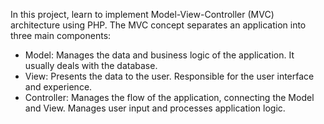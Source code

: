 In this project, learn to implement Model-View-Controller (MVC) architecture using PHP. The MVC concept separates an application into three main components:

 - Model: Manages the data and business logic of the application. It usually deals with the database.
 - View: Presents the data to the user. Responsible for the user interface and experience.
 - Controller: Manages the flow of the application, connecting the Model and View. Manages user input and processes application logic.
